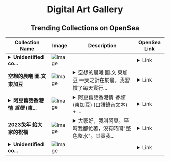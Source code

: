<div align="center">

# Digital Art Gallery

## Trending Collections on OpenSea

| Collection Name                       | Image                                                                                     | Description                       | OpenSea Link                                                                                          |
|---------------------------------------|-------------------------------------------------------------------------------------------|-----------------------------------|--------------------------------------------------------------------------------------------------------|
| **<details><summary>Unidentified co...</summary>Unidentified contract 39822785-83ed-4118-ad3d-55725c785ed2</details>** | ![Image](https://i.seadn.io/s/raw/files/4e104055d0efa6a7476555699f52a8b9.gif?w=500&auto=format?w=200&auto=format) |  | <details><summary>Link</summary>[Unidentified contract 39822785-83ed-4118-ad3d-55725c785ed2](https://opensea.io/collection/unidentified-contract-39822785-83ed-4118-ad3d-5572)</details> |
| **空想的晨曦 圖.文 東加豆** | ![Image](https://i.seadn.io/s/raw/files/43529e238f56c0ca68c2e2bf2c41fcd4.jpg?w=500&auto=format?w=200&auto=format) | <details><summary>空想的晨曦 圖.文 東加豆 一天之計在於晨。我習慣了每天實行...</summary>空想的晨曦 圖.文 東加豆 一天之計在於晨。我習慣了每天實行已經安排好的工作。實行是一種習慣，對於某些人來說是不容易的。把工作按時完成也是一種習慣，尤其是不需向別人交代的事情。因為這包含了多方面的配合，除了專心、規律、時間控制、 身心健康還有拒絕。</details> | <details><summary>Link</summary>[空想的晨曦 圖.文 東加豆](https://opensea.io/collection/kong-xiang-de-chen-xi-tu-wen-dong-jia-dou)</details> |
| **<details><summary>阿豆舊話香港情 *香煙* (東...</summary>阿豆舊話香港情 *香煙* (東加豆)</details>** | ![Image](https://i.seadn.io/s/raw/files/c57282c5f2aedf485c4393605d4a5312.jpg?w=500&auto=format?w=200&auto=format) | <details><summary>阿豆舊話香港情 *香煙* (東加豆) (口語錄音文本) + ...</summary>阿豆舊話香港情 *香煙* (東加豆) (口語錄音文本) + (粵語拼音-見底部)  大家好嘛… 我係…東加豆…豆豆呀… 今日呢..都有一個..話題..想同大家..講下.. 就係前嗰排呢,好多人投訴呀.. 加稅..加得咁犀利嘅香煙呀 加稅..加得咁犀利…最受惠係咩單位呢.. </details> | <details><summary>Link</summary>[阿豆舊話香港情 *香煙* (東加豆)](https://opensea.io/collection/a-dou-jiu-hua-xiang-gang-qing-xiang-yan-dong-jia-1)</details> |
| **2023兔年 給大家的祝福** | ![Image](https://i.seadn.io/s/raw/files/f04c050d44274c393614eb9cb48323d7.png?w=500&auto=format?w=200&auto=format) | <details><summary>大家好，我叫阿豆。平時我都忙著，沒有時間"整色整水"。其實我...</summary>大家好，我叫阿豆。平時我都忙著，沒有時間"整色整水"。其實我可以很清閒，但我選擇了忙碌。因為自覺懂的很少，學的要多。今天是年三十晚，已經把家務安排得妥善之餘，有點時間整色整水了。因為平時我都忙著，沒有時間跟別人打交道，真的見諒！交朋友，我很樂意的，只是自己有點自閉型，真的見諒！</details> | <details><summary>Link</summary>[2023兔年 給大家的祝福](https://opensea.io/collection/2023tu-nian-gei-da-jia-de-zhu-fu)</details> |
| **<details><summary>Unidentified co...</summary>Unidentified contract 093441c1-0d70-4044-9da1-049ebc248028</details>** | ![Image](https://i.seadn.io/s/raw/files/4e104055d0efa6a7476555699f52a8b9.gif?w=500&auto=format?w=200&auto=format) |  | <details><summary>Link</summary>[Unidentified contract 093441c1-0d70-4044-9da1-049ebc248028](https://opensea.io/collection/unidentified-contract-093441c1-0d70-4044-9da1-049e)</details> |

</div>